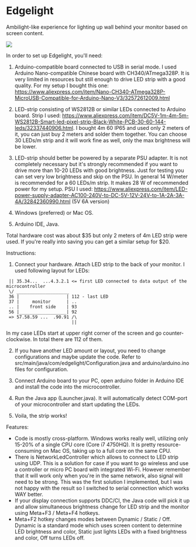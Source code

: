 # Edgelight
Ambilight-like experience for lighting up wall behind your monitor based on screen content.

[![](https://img.youtube.com/vi/4WdhOpwml-g/0.jpg)](https://www.youtube.com/watch?v=4WdhOpwml-g "Click to play on YouTube")

In order to set up Edgelight, you'll need:
1) Arduino-compatible board connected to USB in serial mode. I used Arduino Nano-compatible Chinese board with CH340/ATmega328P.
It is very limited in resources but still enough to drive LED strip with a good quality.
For my setup I bought this one: https://www.aliexpress.com/item/Nano-CH340-ATmega328P-MicroUSB-Compatible-for-Arduino-Nano-V3/32572612009.html

2) LED-strip consisting of WS2812B or similar LEDs connected to Arduino board.
Strip I used: https://www.aliexpress.com/item/DC5V-1m-4m-5m-WS2812B-Smart-led-pixel-strip-Black-White-PCB-30-60-144-leds/32337440906.html. I bought 4m 60 IP65 and used only 2 meters of it, you can just buy 2 meters and solder them together. You can choose 30 LEDs/m strip and it will work fine as well, only the max brightness will be lower.

3) LED-strip should better be powered by a separate PSU adapter. It is not completely necessary but it's strongly recommended if you want to drive more than 10-20 LEDs with good brightness. Just for testing you can set very low brightness and skip on the PSU. In general 14 W/meter is recommended for a 60 LEDs/m strip. It makes 28 W of recommended power for my setup.
PSU I used: https://www.aliexpress.com/item/LED-power-supply-adapter-AC100-240V-to-DC-5V-12V-24V-to-1A-2A-3A-4A/32842360990.html (5V 6A version)

3) Windows (preferred) or Mac OS.
4) Arduino IDE, Java.

Total hardware cost was about $35 but only 2 meters of 4m LED strip were used. If you're really into saving you can get a similar setup for $20.

Instructions:
1) Connect your hardware. Attach LED strip to the back of your monitor. I used following layout for LEDs:
	
```
 || 35.34...  ...4.3.2.1 <= first LED connected to data output of the microcontroller
 \/ ____________________
 36 |                  | 112 - last LED
 37 |     monitor      | ..
 .. |    front side    | 93
 56 |__________________| 92
 => 57.58.59 ...  .90.91 /\
                         ||
```
                         
In my case LEDs start at upper right corner of the screen and go counter-clockwise. In total there are 112 of them.

2) If you have another LED amount or layout, you need to change configurations and maybe update the code.
Refer to src/main/java/com/edgelight/Configuration.java and arduino/arduino.ino files for configuration.

3) Connect Arduino board to your PC, open arduino folder in Arduino IDE and install the code into the microcontroller.

4) Run the Java app (Launcher.java). It will automatically detect COM-port of your microcontroller and start updating the LEDs.

5) Voila, the strip works!

Features:
* Code is mostly cross-platform. Windows works really well, utilizing only 15-20% of a single CPU core (Core i7 4750HQ). It is pretty resource-consuming on Mac OS, taking up to a full core on the same CPU.
* There is NetworkLedController which allows to connect to LED strip using UDP. This is a solution for case if you want to go wireless and use a controller or micro PC board with integrated Wi-Fi. However remember that it will work only when you're in the same network, also signal will need to be strong. This was the first solution I implemented, but I was not happy with the result so I switched to serial connection which works WAY better.
* If your display connection supports DDC/CI, the Java code will pick it up and allow simultaneous brightness change for LED strip and the monitor using Meta+F3 / Meta+F4 hotkeys.
* Meta+F2 hotkey changes modes between Dynamic / Static / Off. Dynamic is a standard mode which uses screen content to determine LED brightness and color, Static just lights LEDs with a fixed brightness and color, Off turns LEDs off.
